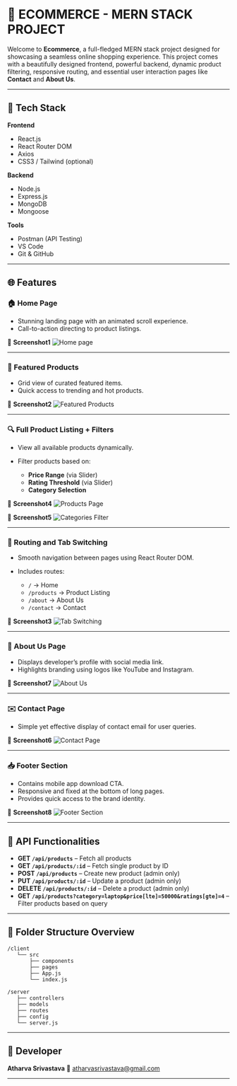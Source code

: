 # 🛒 ECOMMERCE - MERN STACK PROJECT

Welcome to **Ecommerce**, a full-fledged MERN stack project designed for showcasing a seamless online shopping experience. This project comes with a beautifully designed frontend, powerful backend, dynamic product filtering, responsive routing, and essential user interaction pages like **Contact** and **About Us**.

---

## 🧰 Tech Stack

**Frontend**

* React.js
* React Router DOM
* Axios
* CSS3 / Tailwind (optional)

**Backend**

* Node.js
* Express.js
* MongoDB
* Mongoose

**Tools**

* Postman (API Testing)
* VS Code
* Git & GitHub

---

## 🌐 Features

### 🏠 Home Page

* Stunning landing page with an animated scroll experience.
* Call-to-action directing to product listings.

📸 **Screenshot1**
![Home page](./screenshot%20\(1\).png)

---

### 🌟 Featured Products

* Grid view of curated featured items.
* Quick access to trending and hot products.

📸 **Screenshot2**
![Featured Products](./screenshot%20\(2\).png)

---

### 🔍 Full Product Listing + Filters

* View all available products dynamically.
* Filter products based on:

  * **Price Range** (via Slider)
  * **Rating Threshold** (via Slider)
  * **Category Selection**

📸 **Screenshot4**
![Products Page](./screenshot%20\(4\).png)

📸 **Screenshot5**
![Categories Filter](./screenshot%20\(5\).png)

---

### 🧭 Routing and Tab Switching

* Smooth navigation between pages using React Router DOM.
* Includes routes:

  * `/` → Home
  * `/products` → Product Listing
  * `/about` → About Us
  * `/contact` → Contact

📸 **Screenshot3**
![Tab Switching](./screenshot%20\(3\).png)

---

### 📇 About Us Page

* Displays developer’s profile with social media link.
* Highlights branding using logos like YouTube and Instagram.

📸 **Screenshot7**
![About Us](./screenshot%20\(7\).png)

---

### ✉️ Contact Page

* Simple yet effective display of contact email for user queries.

📸 **Screenshot6**
![Contact Page](./screenshot%20\(6\).png)

---

### 📥 Footer Section

* Contains mobile app download CTA.
* Responsive and fixed at the bottom of long pages.
* Provides quick access to the brand identity.

📸 **Screenshot8**
![Footer Section](./screenshot%20\(8\).png)

---

## 📡 API Functionalities

* **GET `/api/products`** – Fetch all products
* **GET `/api/products/:id`** – Fetch single product by ID
* **POST `/api/products`** – Create new product (admin only)
* **PUT `/api/products/:id`** – Update a product (admin only)
* **DELETE `/api/products/:id`** – Delete a product (admin only)
* **GET `/api/products?category=laptop&price[lte]=50000&ratings[gte]=4`** – Filter products based on query

---

## 📂 Folder Structure Overview

```
/client
   └── src
       ├── components
       ├── pages
       ├── App.js
       └── index.js

/server
   ├── controllers
   ├── models
   ├── routes
   ├── config
   └── server.js
```

---

## 👤 Developer

**Atharva Srivastava**
📧 [atharvasrivastava@gmail.com](mailto:atharvasrivastava@gmail.com)

---
